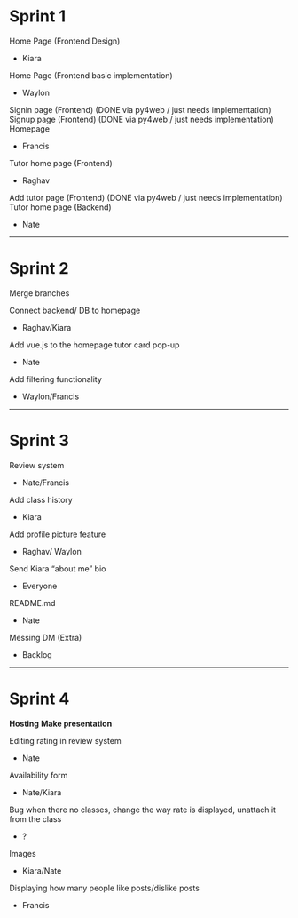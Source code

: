 # Sprint 1

Home Page (Frontend Design)
- Kiara

Home Page (Frontend basic implementation) 
- Waylon

Signin page (Frontend) (DONE via py4web / just needs implementation)
Signup page (Frontend) (DONE via py4web / just needs implementation)
Homepage 
- Francis

Tutor home page (Frontend)
- Raghav

Add tutor page (Frontend) (DONE via py4web / just needs implementation)
Tutor home page (Backend)
- Nate

----

# Sprint 2

Merge branches 

Connect backend/ DB to homepage
- Raghav/Kiara 

Add vue.js to the homepage tutor card pop-up
- Nate 

Add filtering functionality 	
- Waylon/Francis

----

# Sprint 3

Review system
- Nate/Francis

Add class history
- Kiara

Add profile picture feature 
- Raghav/ Waylon

Send Kiara “about me” bio
- Everyone

README.md
- Nate

Messing DM (Extra)
- Backlog 

----

# Sprint 4

**Hosting**
**Make presentation**

Editing rating in review system
- Nate

Availability form 
- Nate/Kiara

Bug when there no classes, change the way rate is displayed, unattach it from the class 
- ?

Images 
- Kiara/Nate

Displaying how many people like posts/dislike posts
- Francis
